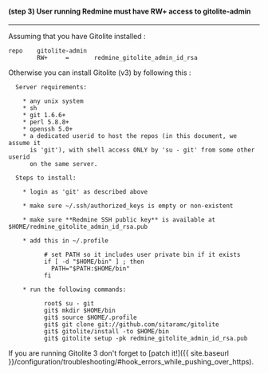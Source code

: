 #### **(step 3)** User running Redmine must have **RW+** access to gitolite-admin
***

Assuming that you have Gitolite installed :

```
repo    gitolite-admin
        RW+     =       redmine_gitolite_admin_id_rsa
```

Otherwise you can install Gitolite (v3) by following this :

```
  Server requirements:

    * any unix system
    * sh
    * git 1.6.6+
    * perl 5.8.8+
    * openssh 5.0+
    * a dedicated userid to host the repos (in this document, we assume it
      is 'git'), with shell access ONLY by 'su - git' from some other userid
      on the same server.

  Steps to install:

    * login as 'git' as described above

    * make sure ~/.ssh/authorized_keys is empty or non-existent

    * make sure **Redmine SSH public key** is available at $HOME/redmine_gitolite_admin_id_rsa.pub

    * add this in ~/.profile

          # set PATH so it includes user private bin if it exists
          if [ -d "$HOME/bin" ] ; then
            PATH="$PATH:$HOME/bin"
          fi

    * run the following commands:

          root$ su - git
          git$ mkdir $HOME/bin
          git$ source $HOME/.profile
          git$ git clone git://github.com/sitaramc/gitolite
          git$ gitolite/install -to $HOME/bin
          git$ gitolite setup -pk redmine_gitolite_admin_id_rsa.pub
```

If you are running Gitolite 3 don't forget to [patch it!]({{ site.baseurl }}/configuration/troubleshooting/#hook_errors_while_pushing_over_https).
